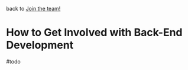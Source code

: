 back to [Join the team!](Join%20the%20Team!/README.md)

# How to Get Involved with Back-End Development
#todo